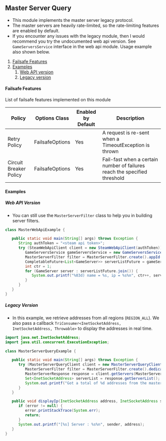 ## Master Server Query

- This module implements the master server legacy protocol.
- The master servers are heavily rate-limited, so the rate-limiting features are enabled by default.
- If you encounter any issues with the legacy module, then I would recommend you try the undocumented web api version. See `GameServersService` interface in the web api module. Usage example also shown below.

1. [Failsafe Features](#failsafe-features)
2. [Examples](#examples)
    1. [Web API version](#web-api-version)
    2. [Legacy version](#legacy-version)

#### Failsafe Features

List of failsafe features implemented on this module

| Policy                 | Options Class   | Enabled by Default | Description                                                               |
|------------------------|-----------------|--------------------|---------------------------------------------------------------------------|
| Retry Policy           | FailsafeOptions | Yes                | A request is re-sent when a TimeoutException is thrown                    |
| Circuit Breaker Policy | FailsafeOptions | Yes                | Fail-fast when a certain number of failures reach the specified threshold |

#### Examples

##### Web API Version

- You can still use the `MasterServerFilter` class to help you in building server filters.

```java
class MasterWebApiExample {

   public static void main(String[] args) throws Exception {
      String authToken = "<steam api token>";
      try (SteamWebApiClient client = new SteamWebApiClient(authToken)) {
         GameServersService gameServersService = new GameServersService(client);
         MasterServerFilter filter = MasterServerFilter.create().appId(730).dedicated(true);
         CompletableFuture<List<GameServer>> serverListFuture = gameServersService.getServerList(filter.toString(), 10);
         int ctr = 1;
         for (GameServer server : serverListFuture.join()) {
            System.out.printf("%03d) name = %s, ip = %s%n", ctr++, server.getName(), server.getAddr());
         }
      }
   }
}
```

##### Legacy Version

- In this example, we retrieve addresses from all regions (`REGION_ALL`). We also pass a callback `TriConsumer<InetSocketAddress, InetSocketAddress, Throwable>` to display the addresses in real time.

~~~java
import java.net.InetSocketAddress;
import java.util.concurrent.ExecutionException;

class MasterServerQueryExample {

   public static void main(String[] args) throws Exception {
      try (MasterServerQueryClient client = new MasterServerQueryClient()) {
         MasterServerFilter filter = MasterServerFilter.create().dedicated(true).isEmpty(false);
         MasterServerResponse response = client.getServers(MasterServerType.SOURCE, MasterServerRegion.REGION_ALL, filter, this::displayIp).join();
         Set<InetSocketAddress> serverList = response.getServerList();
         System.out.printf("Got a total of %d addresses from the master server%n", serverList.size());
      }
   }

   public void displayIp(InetSocketAddress address, InetSocketAddress sender, Throwable error) {
      if (error != null) {
         error.printStackTrace(System.err);
         return;
      }
      System.out.printf("[%s] Server : %s%n", sender, address);
   }
}
~~~
